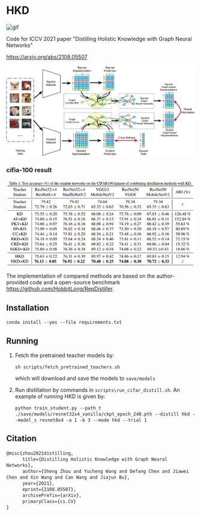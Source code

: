 # HKD

![gif](./img/HKD.gif)

Code for ICCV 2021 paper "Distilling Holistic Knowledge with Graph Neural Networks"

https://arxiv.org/abs/2108.05507

![model](./img/model.jpg)

### cifia-100 result

![result](./img/result.PNG)

The implementation of compared methods are based on the author-provided code and a open-source benchmark https://github.com/HobbitLong/RepDistiller.

## Installation
```
conda install --yes --file requirements.txt
```

## Running

1. Fetch the pretrained teacher models by:

    ```
    sh scripts/fetch_pretrained_teachers.sh
    ```
   which will download and save the models to `save/models`

2. Run distillation by commands in `scripts\run_cifar_distill.sh`. An example of running HKD is given by:

    ```
    python train_student.py --path_t ./save/models/resnet32x4_vanilla/ckpt_epoch_240.pth --distill hkd --model_s resnet8x4 -a 1 -b 3 --mode hkd --trial 1
    ```

## Citation

```
@misc{zhou2021distilling,
      title={Distilling Holistic Knowledge with Graph Neural Networks}, 
      author={Sheng Zhou and Yucheng Wang and Defang Chen and Jiawei Chen and Xin Wang and Can Wang and Jiajun Bu},
      year={2021},
      eprint={2108.05507},
      archivePrefix={arXiv},
      primaryClass={cs.CV}
}
```
